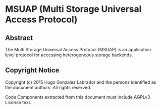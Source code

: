 # MSUAP (Multi Storage Universal Access Protocol)

## Abstract

The Multi Storage Universal Access Protocol (MSUAP) is an application level protocol for accessing heterogeneous storage backends.

## Copyright Notice

Copyright (c) 2015 Hugo Gonzalez Labrador and the persons identified as the document authors. All rights reserved.

Code Components extracted from this document must include AGPLv3 License text.

